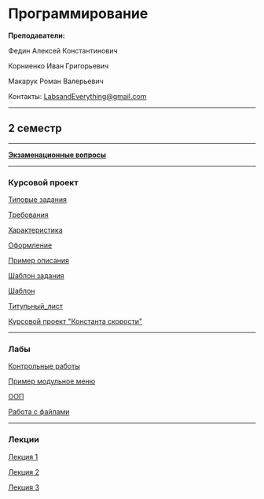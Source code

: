 # Программирование

**Преподаватели:**

Федин Алексей Константинович

Корниенко Иван Григорьевич

Макарук Роман Валерьевич

Контакты: LabsandEverything@gmail.com

____________
## 2 семестр
___________

[**Экзаменационные вопросы**](https://github.com/DayMan902/SpbGTI/blob/main/File/Programming/Экзаменационные_вопросы.pdf)
___________
### Курсовой проект
[Типовые задания](https://github.com/DayMan902/SpbGTI/blob/main/File/Programming/Coursework/КП_Типовые_задания.pdf)

[Требования](https://github.com/DayMan902/SpbGTI/blob/main/File/Programming/Coursework/КП_Требования.pdf)

[Характеристика](https://github.com/DayMan902/SpbGTI/blob/main/File/Programming/Coursework/КП_Характеристика.doc)

[Оформление](https://github.com/DayMan902/SpbGTI/blob/main/File/Programming/Coursework/КП_Оформление.pdf)

[Пример описания](https://github.com/DayMan902/SpbGTI/blob/main/File/Programming/Coursework/КП_Пример_описания.pdf)

[Шаблон задания](https://github.com/DayMan902/SpbGTI/blob/main/File/Programming/Coursework/КП_Шаблон_задания.doc)

[Шаблон](https://github.com/DayMan902/SpbGTI/blob/main/File/Programming/Coursework/КП_Шаблон.ppt)

[Титульный_лист](https://github.com/DayMan902/SpbGTI/blob/main/File/Programming/Coursework/КП_Титульный_лист.doc)

[Курсовой проект "Константа скорости"](https://github.com/DayMan902/SpbGTI/blob/main/File/Programming/Coursework/КП_Константа_скорости.pdf)
___________
### Лабы
[Контрольные работы](https://github.com/DayMan902/SpbGTI/blob/main/File/Programming/Labs/Информационные_технологии_и_программирование_весна_2023.pdf)

[Пример модульное меню](https://github.com/DMN902/SpbGTI/blob/main/File/Programming/Labs/Модульное%20меню.rar)

[ООП](https://github.com/DMN902/SpbGTI/tree/main/File/ООП)

[Работа с файлами](https://github.com/DMN902/SpbGTI/tree/main/File/Работа%20с%20файлами)
___________
### Лекции
[Лекция 1](https://github.com/DMN902/SpbGTI/blob/main/File/Programming/Lectures/Лекция%201.%20Типы%20данных%2C%20выражения%2C%20операторы%2C%20инструкции.pdf)

[Лекция 2](https://github.com/DMN902/SpbGTI/blob/main/File/Programming/Lectures/Лекция%202.%20Массивы%2C%20указатели%2C%20память.pdf)

[Лекция 3](https://github.com/DMN902/SpbGTI/blob/main/File/Programming/Lectures/Lektsia_4_OOP.pdf)


